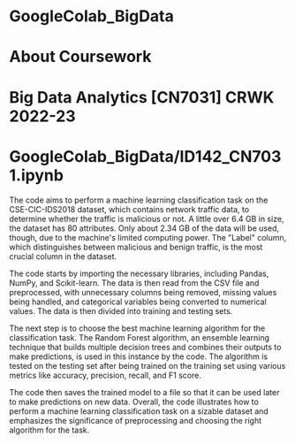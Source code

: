 # GoogleColab_BigData
# About Coursework
# Big Data Analytics [CN7031] CRWK 2022-23
# GoogleColab_BigData/ID142_CN7031.ipynb

The code aims to perform a machine learning classification task on the CSE-CIC-IDS2018 dataset, which contains network traffic data, to determine whether the traffic is malicious or not. A little over 6.4 GB in size, the dataset has 80 attributes. Only about 2.34 GB of the data will be used, though, due to the machine's limited computing power. The "Label" column, which distinguishes between malicious and benign traffic, is the most crucial column in the dataset.

The code starts by importing the necessary libraries, including Pandas, NumPy, and Scikit-learn. The data is then read from the CSV file and preprocessed, with unnecessary columns being removed, missing values being handled, and categorical variables being converted to numerical values. The data is then divided into training and testing sets.

The next step is to choose the best machine learning algorithm for the classification task. The Random Forest algorithm, an ensemble learning technique that builds multiple decision trees and combines their outputs to make predictions, is used in this instance by the code. The algorithm is tested on the testing set after being trained on the training set using various metrics like accuracy, precision, recall, and F1 score.

The code then saves the trained model to a file so that it can be used later to make predictions on new data. Overall, the code illustrates how to perform a machine learning classification task on a sizable dataset and emphasizes the significance of preprocessing and choosing the right algorithm for the task.
